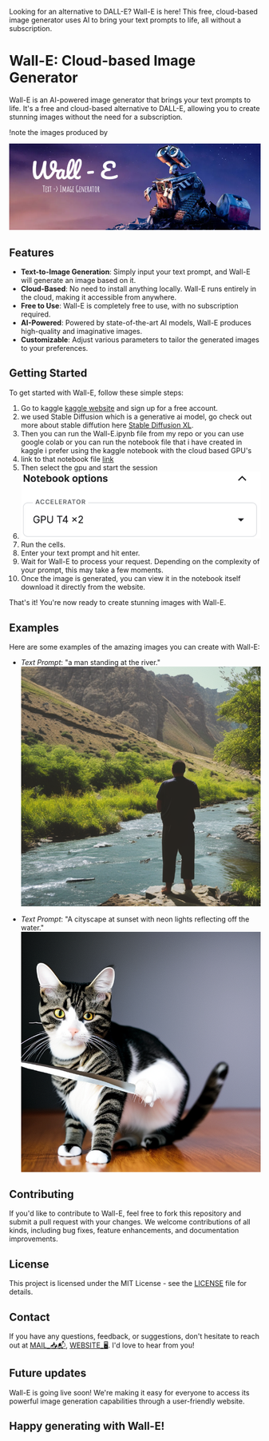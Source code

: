 Looking for an alternative to DALL-E? Wall-E is here! This free, cloud-based image generator uses AI to bring your text prompts to life, all without a subscription.
# Wall-E: Cloud-based Image Generator

Wall-E is an AI-powered image generator that brings your text prompts to life. It's a free and cloud-based alternative to DALL-E, allowing you to create stunning images without the need for a subscription.

!note the images produced by 

![Wall-E Logo](https://github.com/sasank-sasi/Wall-E/blob/main/wall-e.png)

## Features

- **Text-to-Image Generation**: Simply input your text prompt, and Wall-E will generate an image based on it.
- **Cloud-Based**: No need to install anything locally. Wall-E runs entirely in the cloud, making it accessible from anywhere.
- **Free to Use**: Wall-E is completely free to use, with no subscription required.
- **AI-Powered**: Powered by state-of-the-art AI models, Wall-E produces high-quality and imaginative images.
- **Customizable**: Adjust various parameters to tailor the generated images to your preferences.

## Getting Started

To get started with Wall-E, follow these simple steps:

1. Go to kaggle [kaggle website](https://www.kaggle.com/) and sign up for a free account.
2. we used Stable Diffusion which is a generative ai model, go check out more about stable diffution here [Stable Diffusion XL]([https://www.kaggle.com/](https://www.kaggle.com/models/stabilityai/stable-diffusion-xl)).
3. Then you can run the Wall-E.ipynb file from my repo or you can use google colab or you can run the notebook file that i have created in kaggle i prefer using the kaggle notebook with the cloud based GPU's
4. link to that notebook file [link](https://www.kaggle.com/code/sasisasank/notebook9ffa200dbb)
5. Then select the gpu and start the session
6. ![screenshot](https://github.com/sasank-sasi/Wall-E/blob/main/1.png)
7. Run the cells.
9. Enter your text prompt and hit enter.
10. Wait for Wall-E to process your request. Depending on the complexity of your prompt, this may take a few moments.
11. Once the image is generated, you can view it in the notebook itself download it directly from the website.

That's it! You're now ready to create stunning images with Wall-E.

## Examples

Here are some examples of the amazing images you can create with Wall-E:

- *Text Prompt*: "a man standing at the river."
  ![generated man](https://github.com/sasank-sasi/Wall-E/blob/main/man%20at%20river.png)

- *Text Prompt*: "A cityscape at sunset with neon lights reflecting off the water."
  ![Cat catching a knife](https://github.com/sasank-sasi/Wall-E/blob/main/cat%20with%20a%20knife.png)
## Contributing

If you'd like to contribute to Wall-E, feel free to fork this repository and submit a pull request with your changes. We welcome contributions of all kinds, including bug fixes, feature enhancements, and documentation improvements.

## License

This project is licensed under the MIT License - see the [LICENSE](LICENSE) file for details.

## Contact

If you have any questions, feedback, or suggestions, don't hesitate to reach out at [MAIL_📥📬](sasisasank111@gmail.com),  [WEBSITE_🖥️](https://sasanksasi.streamlit.app/). I'd love to hear from you!

## Future updates

Wall-E is going live soon! We're making it easy for everyone to access its powerful image generation capabilities through a user-friendly website.

## Happy generating with Wall-E!
